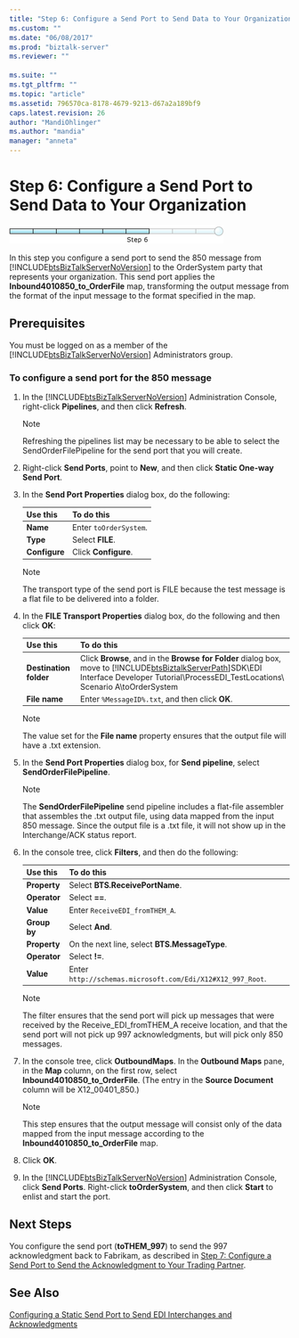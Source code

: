 ```yaml
---
title: "Step 6: Configure a Send Port to Send Data to Your Organization | Microsoft Docs"
ms.custom: ""
ms.date: "06/08/2017"
ms.prod: "biztalk-server"
ms.reviewer: ""

ms.suite: ""
ms.tgt_pltfrm: ""
ms.topic: "article"
ms.assetid: 796570ca-8178-4679-9213-d67a2a189bf9
caps.latest.revision: 26
author: "MandiOhlinger"
ms.author: "mandia"
manager: "anneta"
---
```

# Step 6: Configure a Send Port to Send Data to Your Organization
![Step 6 of 9](../adapters-and-accelerators/wcf-lob-adapter-sdk/media/step-6of9.gif "Step_6of9")  
  
 In this step you configure a send port to send the 850 message from [!INCLUDE[btsBizTalkServerNoVersion](../includes/btsbiztalkservernoversion-md.md)] to the OrderSystem party that represents your organization. This send port applies the **Inbound4010850_to_OrderFile** map, transforming the output message from the format of the input message to the format specified in the map.  
  
## Prerequisites  
 You must be logged on as a member of the [!INCLUDE[btsBizTalkServerNoVersion](../includes/btsbiztalkservernoversion-md.md)] Administrators group.  
  
### To configure a send port for the 850 message  
  
1.  In the [!INCLUDE[btsBizTalkServerNoVersion](../includes/btsbiztalkservernoversion-md.md)] Administration Console, right-click **Pipelines**, and then click **Refresh**.  
  
    > [!NOTE]
    >  Refreshing the pipelines list may be necessary to be able to select the SendOrderFilePipeline for the send port that you will create.  
  
2.  Right-click **Send Ports**, point to **New**, and then click **Static One-way Send Port**.  
  
3.  In the **Send Port Properties** dialog box, do the following:  
  
    |Use this|To do this|  
    |--------------|----------------|  
    |**Name**|Enter `toOrderSystem`.|  
    |**Type**|Select **FILE**.|  
    |**Configure**|Click **Configure**.|  
  
    > [!NOTE]
    >  The transport type of the send port is FILE because the test message is a flat file to be delivered into a folder.  
  
4.  In the **FILE Transport Properties** dialog box, do the following and then click **OK**:  
  
    |Use this|To do this|  
    |--------------|----------------|  
    |**Destination folder**|Click **Browse**, and in the **Browse for Folder** dialog box, move to [!INCLUDE[btsBiztalkServerPath](../includes/btsbiztalkserverpath-md.md)]SDK\EDI Interface Developer Tutorial\ProcessEDI_TestLocations\ Scenario A\toOrderSystem|  
    |**File name**|Enter `%MessageID%.txt`, and then click **OK**.|  
  
    > [!NOTE]
    >  The value set for the **File name** property ensures that the output file will have a .txt extension.  
  
5.  In the **Send Port Properties** dialog box, for **Send pipeline**, select **SendOrderFilePipeline**.  
  
    > [!NOTE]
    >  The **SendOrderFilePipeline** send pipeline includes a flat-file assembler that assembles the .txt output file, using data mapped from the input 850 message. Since the output file is a .txt file, it will not show up in the Interchange/ACK status report.  
  
6.  In the console tree, click **Filters**, and then do the following:  
  
    |Use this|To do this|  
    |--------------|----------------|  
    |**Property**|Select **BTS.ReceivePortName**.|  
    |**Operator**|Select **==**.|  
    |**Value**|Enter `ReceiveEDI_fromTHEM_A`.|  
    |**Group by**|Select **And**.|  
    |**Property**|On the next line, select **BTS.MessageType**.|  
    |**Operator**|Select **!=**.|  
    |**Value**|Enter `http://schemas.microsoft.com/Edi/X12#X12_997_Root`.|  
  
    > [!NOTE]
    >  The filter ensures that the send port will pick up messages that were received by the Receive_EDI_fromTHEM_A receive location, and that the send port will not pick up 997 acknowledgments, but will pick only 850 messages.  
  
7.  In the console tree, click **OutboundMaps**. In the **Outbound Maps** pane, in the **Map** column, on the first row, select **Inbound4010850_to_OrderFile**. (The entry in the **Source Document** column will be X12_00401_850.)  
  
    > [!NOTE]
    >  This step ensures that the output message will consist only of the data mapped from the input message according to the **Inbound4010850_to_OrderFile** map.  
  
8.  Click **OK**.  
  
9. In the [!INCLUDE[btsBizTalkServerNoVersion](../includes/btsbiztalkservernoversion-md.md)] Administration Console, click **Send Ports**. Right-click **toOrderSystem**, and then click **Start** to enlist and start the port.  
  
## Next Steps  
 You configure the send port (**toTHEM_997**) to send the 997 acknowledgment back to Fabrikam, as described in [Step 7: Configure a Send Port to Send the Acknowledgment to Your Trading Partner](../core/step-7-configure-a-send-port-to-send-the-acknowledgment-to-trading-partner.md).  
  
## See Also  
 [Configuring a Static Send Port to Send EDI Interchanges and Acknowledgments](../core/configuring-a-static-send-port-to-send-edi-interchanges-and-acknowledgments.md)